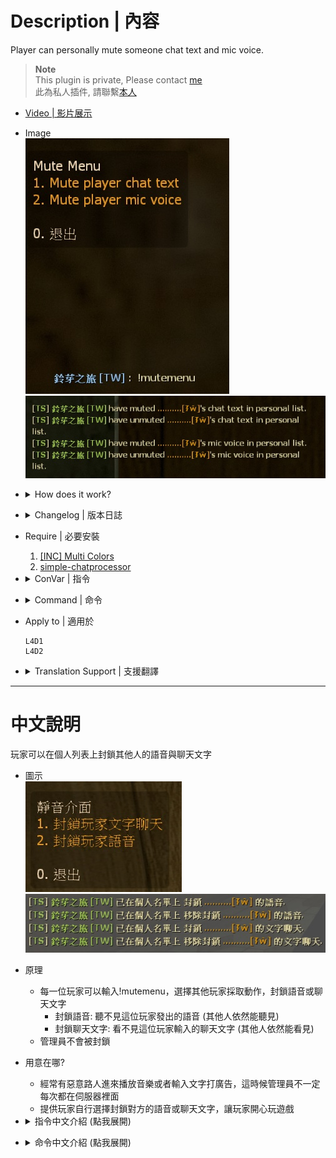 # Description | 內容
Player can personally mute someone chat text and mic voice.

> __Note__ <br/>
This plugin is private, Please contact [me](https://github.com/fbef0102/Game-Private_Plugin#私人插件列表-private-plugins-list)<br/>
此為私人插件, 請聯繫[本人](https://github.com/fbef0102/Game-Private_Plugin#私人插件列表-private-plugins-list)

* [Video | 影片展示](https://youtu.be/U-ncYt-JVWQ)

* Image
	<br/>![l4d_mute_player_list_1](image/l4d_mute_player_list_1.jpg)
	<br/>![l4d_mute_player_list_2](image/l4d_mute_player_list_2.jpg)

* <details><summary>How does it work?</summary>

	* Type ```!mutemenu -> Display Menu -> choose player -> mute player chat text or mte player mic voice```
		* mute player mic voice: you won't hear this player's mic voice
		* mute player chat text: you won't see this player's context in chatbox
	* Admin won't be muted
</details>

* <details><summary>Changelog | 版本日誌</summary>

	* v1.1 (2023-3-13)
		* Admin will not be blocked and muted by other players.

	* v1.0 (2023-3-12)
		* Initial Release
</details>

* Require | 必要安裝
	1. [[INC] Multi Colors](https://github.com/fbef0102/L4D1_2-Plugins/releases/tag/Multi-Colors)
	2. [simple-chatprocessor](https://github.com/fbef0102/L4D1_2-Plugins/tree/master/simple-chatprocessor)

* <details><summary>ConVar | 指令</summary>

	* cfg/sourcemod/l4d_mute_player_list.cfg
		```php
		// 0=Plugin off, 1=Plugin on.
		l4d_mute_player_list_enable "1"

		// Changes how message displays. (0: Disable, 1:In chat, 2: In Hint Box, 3: In center text)
		l4d_mute_player_list_announce_type "1"

		// Players with these flags will not be in the mute list. (Empty = Everyone, -1: Nobody)
		l4d_mute_player_list_ignore_flag "z"
		```
</details>

* <details><summary>Command | 命令</summary>

	* **Open menu to mute other player's chat text and mic voice**
		```php
		sm_mutemenu
		```
</details>

* Apply to | 適用於
	```
	L4D1
	L4D2
	```
	
* <details><summary>Translation Support | 支援翻譯</summary>

	```
	English
	繁體中文
	简体中文
	```
</details>

- - - -
# 中文說明
玩家可以在個人列表上封鎖其他人的語音與聊天文字

* 圖示
	<br/>![l4d_mute_player_list_1_zho](image/zho/l4d_mute_player_list_1_zho.jpg)
	<br/>![l4d_mute_player_list_2_zho](image/zho/l4d_mute_player_list_2_zho.jpg)

* 原理
	* 每一位玩家可以輸入!mutemenu，選擇其他玩家採取動作，封鎖語音或聊天文字
		* 封鎖語音: 聽不見這位玩家發出的語音 (其他人依然能聽見)
		* 封鎖聊天文字: 看不見這位玩家輸入的聊天文字 (其他人依然能看見)
	* 管理員不會被封鎖

* 用意在哪?
	* 經常有惡意路人進來播放音樂或者輸入文字打廣告，這時候管理員不一定每次都在伺服器裡面
	* 提供玩家自行選擇封鎖對方的語音或聊天文字，讓玩家開心玩遊戲

* <details><summary>指令中文介紹 (點我展開)</summary>

	* cfg/sourcemod/l4d_mute_player_list.cfg
		```php
		// 0=關閉插件, 1=啟動插件
		l4d_mute_player_list_enable "1"

		// 提示該如何顯示. (0: 不提示, 1: 聊天框, 2: 黑底白字框, 3: 螢幕正中間)
		l4d_mute_player_list_announce_type "1"

		// 擁有這些權限的玩家，不會被其他玩家封鎖語音或聊天文字 (留白 = 任何人都不會被封鎖, -1:任何人都可以被封鎖)
		l4d_mute_player_list_ignore_flag "z"
		```
</details>

* <details><summary>命令中文介紹 (點我展開)</summary>

	* **打開菜單，選擇其他玩家採取動作，封鎖語音或聊天文字**
		```php
		sm_mutemenu
		```
</details>